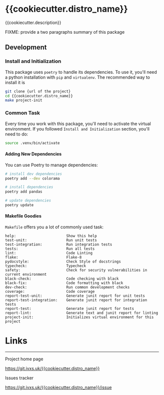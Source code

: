 # {{cookiecutter.distro_name}}

{{cookiecutter.description}}

FIXME: provide a two paragraphs summary of this package

## Development

### Install and Initialization

This package uses `poetry` to handle its dependencies. To use it, you'll need a python installation
with `pip` and `virtualenv`. The recommended way to install it is

```bash
git clone {url of the project}
cd {{cookiecutter.distro_name}}
make project-init
```

### Common Task

Every time you work with this package, you'll need to activate the virtual environment. If
you followed `Install and Initialization` section, you'll need to do:

```bash
source .venv/bin/activate
```

#### Adding New Dependencies

You can use Poetry to manage dependencies:

```bash
# install dev dependencies
poetry add --dev colorama

# install dependencies
poetry add pandas

# update dependencies
poetry update
```

#### Makefile Goodies

`Makefile` offers you a lot of commonly used task:

	help:                       Show this help
	test-unit:                  Run unit tests
	test-integration:           Run integration tests
	tests:                      Run all tests
	lint:                       Code Linting
	flake:                      Flake-8
	pydocstyle:                 Check Style of docstrings
	typecheck:                  Typecheck
	safety:                     Check for security vulnerabilities in current environment
	black-check:                Code checking with black
	black-fix:                  Code formatting with black
	dev-check:                  Run common development checks
	coverage:                   Code coverage
	report-test-unit:           Generate junit report for unit tests
	report-test-integration:    Generate junit report for integration tests
	report-test:                Generate junit report for tests
	report-lint:                Generate text and junit report for linting
	project-init:               Initializes virtual environment for this project


# Links
-----

Project home page

  https://git.ivxs.uk/{{cookiecutter.distro_name}}

Issues tracker

  https://git.ivxs.uk/{{cookiecutter.distro_name}}/issue
